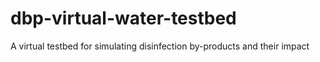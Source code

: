 # dbp-virtual-water-testbed
A virtual testbed for simulating disinfection by-products and their impact
